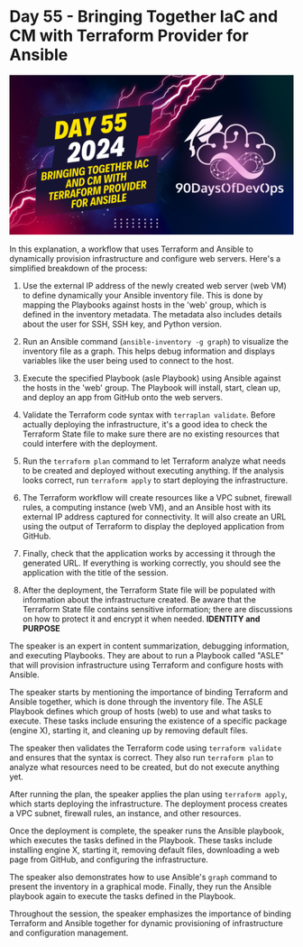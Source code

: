 # Day 55 - Bringing Together IaC and CM with Terraform Provider for Ansible
[![Watch the video](thumbnails/day55.png)](https://www.youtube.com/watch?v=dKrYUikDgzU)

 In this explanation, a workflow that uses Terraform and Ansible to dynamically provision infrastructure and configure web servers. Here's a simplified breakdown of the process:

1. Use the external IP address of the newly created web server (web VM) to define dynamically your Ansible inventory file. This is done by mapping the Playbooks against hosts in the 'web' group, which is defined in the inventory metadata. The metadata also includes details about the user for SSH, SSH key, and Python version.

2. Run an Ansible command (`ansible-inventory -g graph`) to visualize the inventory file as a graph. This helps debug information and displays variables like the user being used to connect to the host.

3. Execute the specified Playbook (asle Playbook) using Ansible against the hosts in the 'web' group. The Playbook will install, start, clean up, and deploy an app from GitHub onto the web servers.

4. Validate the Terraform code syntax with `terraplan validate`. Before actually deploying the infrastructure, it's a good idea to check the Terraform State file to make sure there are no existing resources that could interfere with the deployment.

5. Run the `terraform plan` command to let Terraform analyze what needs to be created and deployed without executing anything. If the analysis looks correct, run `terraform apply` to start deploying the infrastructure.

6. The Terraform workflow will create resources like a VPC subnet, firewall rules, a computing instance (web VM), and an Ansible host with its external IP address captured for connectivity. It will also create an URL using the output of Terraform to display the deployed application from GitHub.

7. Finally, check that the application works by accessing it through the generated URL. If everything is working correctly, you should see the application with the title of the session.

8. After the deployment, the Terraform State file will be populated with information about the infrastructure created. Be aware that the Terraform State file contains sensitive information; there are discussions on how to protect it and encrypt it when needed.
**IDENTITY and PURPOSE**

The speaker is an expert in content summarization, debugging information, and executing Playbooks. They are about to run a Playbook called "ASLE" that will provision infrastructure using Terraform and configure hosts with Ansible.

The speaker starts by mentioning the importance of binding Terraform and Ansible together, which is done through the inventory file. The ASLE Playbook defines which group of hosts (web) to use and what tasks to execute. These tasks include ensuring the existence of a specific package (engine X), starting it, and cleaning up by removing default files.

The speaker then validates the Terraform code using `terraform validate` and ensures that the syntax is correct. They also run `terraform plan` to analyze what resources need to be created, but do not execute anything yet.

After running the plan, the speaker applies the plan using `terraform apply`, which starts deploying the infrastructure. The deployment process creates a VPC subnet, firewall rules, an instance, and other resources.

Once the deployment is complete, the speaker runs the Ansible playbook, which executes the tasks defined in the Playbook. These tasks include installing engine X, starting it, removing default files, downloading a web page from GitHub, and configuring the infrastructure.

The speaker also demonstrates how to use Ansible's `graph` command to present the inventory in a graphical mode. Finally, they run the Ansible playbook again to execute the tasks defined in the Playbook.

Throughout the session, the speaker emphasizes the importance of binding Terraform and Ansible together for dynamic provisioning of infrastructure and configuration management.
